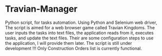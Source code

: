 # Travian-Manager
Python script, for tasks automation. Using Python and Selenium web driver,
The script is aimed for a web browser game called Travian Kingdoms.
The user inputs the tasks into text files, the application reads from it, executes tasks, and update the text files.
Their are some configuration steps to use the application, I will provide them later.
The script is still under development !!! Only Construction Orders list is currently functional.
